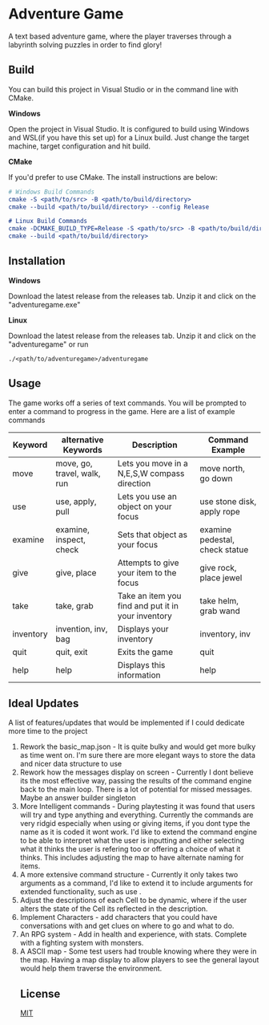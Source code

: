 # Adventure Game

A text based adventure game, where the player traverses through a labyrinth solving puzzles in order to find glory!

## Build
You can build this project in Visual Studio or in the command line with CMake.

**Windows**

Open the project in Visual Studio. It is configured to build using Windows and WSL(if you have this set up) for a Linux build. Just change the target machine, target configuration and hit build.

**CMake**

If you'd prefer to use CMake. The install instructions are below:
```cmake
# Windows Build Commands
cmake -S <path/to/src> -B <path/to/build/directory>
cmake --build <path/to/build/directory> --config Release

# Linux Build Commands
cmake -DCMAKE_BUILD_TYPE=Release -S <path/to/src> -B <path/to/build/directory>
cmake --build <path/to/build/directory>
```

## Installation

**Windows**

Download the latest release from the releases tab. Unzip it and click on the "adventuregame.exe"

**Linux**

Download the latest release from the releases tab. Unzip it and click on the "adventuregame" or run 
``` console
./<path/to/adventuregame>/adventuregame
```

## Usage
The game works off a series of text commands. You will be prompted to enter a command to progress in the game. 
Here are a list of example commands

| Keyword | alternative Keywords | Description | Command Example |
| ------------- | ------------- | ------------- | ------------- |
| move | move, go, travel, walk, run | Lets you move in a N,E,S,W compass direction   | move north, go down  |
| use  | use, apply, pull | Lets you use an object on your focus  | use stone disk, apply rope  |
| examine | examine, inspect, check | Sets that object as your focus  | examine pedestal, check statue  |
| give | give, place | Attempts to give your item to the focus  | give rock, place jewel |
| take | take, grab | Take an item you find and put it in your inventory  | take helm, grab wand  |
| inventory | invention, inv, bag | Displays your inventory   | inventory, inv  |
| quit | quit, exit | Exits the game  | quit  |
| help | help | Displays this information   | help  |

## Ideal Updates 
A list of features/updates that would be implemented if I could dedicate more time to the project

1. Rework the basic_map.json -  It is quite bulky and would get more bulky as time went on. I'm sure there are more elegant ways to store the data and nicer data structure to use
2. Rework how the messages display on screen - Currently I dont believe its the most effective way, passing the results of the command engine back to the main loop. There is a lot of potential for missed messages. Maybe an answer builder singleton
3. More Intelligent commands - During playtesting it was found that users will try and type anything and everything. Currently the commands are very ridgid especially when using or giving items, if you dont type the name as it is coded it wont work. I'd like to extend the command engine to be able to interpret what the user is inputting and either selecting what it thinks the user is refering too or offering a choice of what it thinks. This includes adjusting the map to have alternate naming for items.
4. A more extensive command structure -  Currently it only takes two arguments as a command, I'd like to extend it to include arguments for extended functionality, such as use <target> <object>.
5. Adjust the descriptions of each Cell to be dynamic, where if the user alters the state of the Cell its reflected in the description.
6. Implement Characters - add characters that you could have conversations with and get clues on where to go and what to do.
7. An RPG system - Add in health and experience, with stats. Complete with a fighting system with monsters.
8. A ASCII map - Some test users had trouble knowing where they were in the map. Having a map display to allow players to see the general layout would help them traverse the environment.

   
## License

[MIT](https://choosealicense.com/licenses/mit/)
